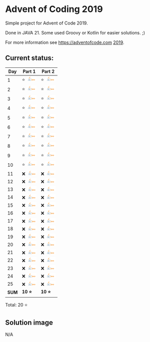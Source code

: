 # Advent of Coding 2019

Simple project for Advent of Code 2019.

Done in JAVA 21. Some used Groovy or Kotlin for easier solutions. ;)

For more information see https://adventofcode.com [2019](https://adventofcode.com/2019).

## Current status:

| Day     | Part 1                     | Part 2                     |
|---------|----------------------------|----------------------------|
| 1       | ⭐ ![JAVA](../img/java.png) | ⭐ ![JAVA](../img/java.png) |
| 2       | ⭐ ![JAVA](../img/java.png) | ⭐ ![JAVA](../img/java.png) |
| 3       | ⭐ ![JAVA](../img/java.png) | ⭐ ![JAVA](../img/java.png) |
| 4       | ⭐ ![JAVA](../img/java.png) | ⭐ ![JAVA](../img/java.png) |
| 5       | ⭐ ![JAVA](../img/java.png) | ⭐ ![JAVA](../img/java.png) |
| 6       | ⭐ ![JAVA](../img/java.png) | ⭐ ![JAVA](../img/java.png) |
| 7       | ⭐ ![JAVA](../img/java.png) | ⭐ ![JAVA](../img/java.png) |
| 8       | ⭐ ![JAVA](../img/java.png) | ⭐ ![JAVA](../img/java.png) |
| 9       | ⭐ ![JAVA](../img/java.png) | ⭐ ![JAVA](../img/java.png) |
| 10      | ⭐ ![JAVA](../img/java.png) | ⭐ ![JAVA](../img/java.png) |
| 11      | ❌ ![JAVA](../img/java.png) | ❌ ![JAVA](../img/java.png) |
| 12      | ❌ ![JAVA](../img/java.png) | ❌ ![JAVA](../img/java.png) |
| 13      | ❌ ![JAVA](../img/java.png) | ❌ ![JAVA](../img/java.png) |
| 14      | ❌ ![JAVA](../img/java.png) | ❌ ![JAVA](../img/java.png) |
| 15      | ❌ ![JAVA](../img/java.png) | ❌ ![JAVA](../img/java.png) |
| 16      | ❌ ![JAVA](../img/java.png) | ❌ ![JAVA](../img/java.png) |
| 17      | ❌ ![JAVA](../img/java.png) | ❌ ![JAVA](../img/java.png) |
| 18      | ❌ ![JAVA](../img/java.png) | ❌ ![JAVA](../img/java.png) |
| 19      | ❌ ![JAVA](../img/java.png) | ❌ ![JAVA](../img/java.png) |
| 20      | ❌ ![JAVA](../img/java.png) | ❌ ![JAVA](../img/java.png) |
| 21      | ❌ ![JAVA](../img/java.png) | ❌ ![JAVA](../img/java.png) |
| 22      | ❌ ![JAVA](../img/java.png) | ❌ ![JAVA](../img/java.png) |
| 23      | ❌ ![JAVA](../img/java.png) | ❌ ![JAVA](../img/java.png) |
| 24      | ❌ ![JAVA](../img/java.png) | ❌ ![JAVA](../img/java.png) |
| 25      | ❌ ![JAVA](../img/java.png) | ❌ ![JAVA](../img/java.png) |
| **SUM** | **10 ⭐**                   | **10 ⭐**                   |

Total: 20 ⭐

## Solution image
N/A
